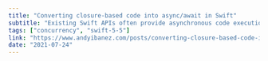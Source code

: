 ```yaml
---
title: "Converting closure-based code into async/await in Swift"
subtitle: "Existing Swift APIs often provide asynchronous code execution using callback closures or delegate methods, which allow the caller to define what happens when the asynchronous task has finished. Swift's new concurrency model enables us to create similar asynchronous APIs using async/await and also provides methods for interfacing async/await with existing callback-based or delegate-based asynchronous APIs. In this post from his Modern Concurrency in Swift series, Andy Ibanez explains what continuations are and shows us how to use them to bridge from closure-based or delegate-based APIs to async/await."
tags: ["concurrency", "swift-5-5"]
link: "https://www.andyibanez.com/posts/converting-closure-based-code-into-async-await-in-swift/"
date: "2021-07-24"
---
```

